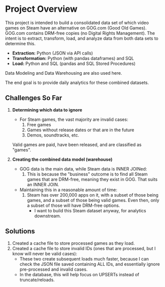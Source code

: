 # Project Overview

This project is intended to build a consolidated data set of which video games on Steam have an alternative on GOG.com (Good Old Games). GOG.com contains DRM-free copies (no Digital Rights Management). The intent is to extract, transform, load, and analyze data from both data sets to determine this.

- **Extraction:** Python (JSON via API calls)
- **Transformation:** Python (with pandas dataframes) and SQL
- **Load:** Python and SQL (pandas and SQL Stored Procedures)

Data Modeling and Data Warehousing are also used here.

The end goal is to provide daily analytics for these combined datasets.

## Challenges So Far

1. **Determining which data to ignore**
   - For Steam games, the vast majority are invalid cases:
     1. Free games
     2. Games without release dates or that are in the future
     3. Demos, soundtracks, etc.
   
   Valid games are paid, have been released, and are classified as "games".

2. **Creating the combined data model (warehouse)**
   - GOG data is the main data, while Steam data is INNER JOINed:
     1. This is because the "business" outcome is to find all Steam games that are DRM-free, meaning they exist in GOG. That suits an INNER JOIN.
   - Maintaining this in a reasonable amount of time:
     1. Steam has over 200,000 apps on it, with a subset of those being games, and a subset of those being valid games. Even then, only a subset of those will have DRM-free options.
        - I want to build this Steam dataset anyway, for analytics downstream.

## Solutions

1. Created a cache file to store processed games as they load.
2. Created a cache file to store invalid IDs (ones that are processed, but I know will never be valid cases):
   - These two create subsequent loads much faster, because I can check the JSON file saved containing ALL IDs, and essentially ignore pre-processed and invalid cases.
   - In the database, this will help focus on UPSERTs instead of truncate/reloads.
